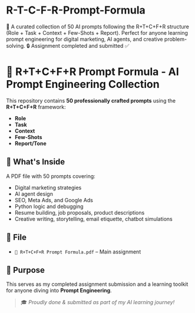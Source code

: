 # R-T-C-F-R-Prompt-Formula
📘 A curated collection of 50 AI prompts following the R+T+C+F+R structure (Role + Task + Context + Few-Shots + Report). Perfect for anyone learning prompt engineering for digital marketing, AI agents, and creative problem-solving. 🔒 Assignment completed and submitted ✅

# 🧠 R+T+C+F+R Prompt Formula - AI Prompt Engineering Collection

This repository contains **50 professionally crafted prompts** using the **R+T+C+F+R** framework:
- **Role**
- **Task**
- **Context**
- **Few-Shots**
- **Report/Tone**

## 📘 What's Inside
A PDF file with 50 prompts covering:
- Digital marketing strategies
- AI agent design
- SEO, Meta Ads, and Google Ads
- Python logic and debugging
- Resume building, job proposals, product descriptions
- Creative writing, storytelling, email etiquette, chatbot simulations

## 📎 File
- `🧠 R+T+C+F+R Prompt Formula.pdf` – Main assignment

## 📢 Purpose
This serves as my completed assignment submission and a learning toolkit for anyone diving into **Prompt Engineering**.

> 🎓 *Proudly done & submitted as part of my AI learning journey!*  
